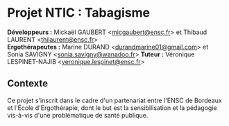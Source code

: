 # Projet NTIC : Tabagisme

**Développeurs :** Mickaël GAUBERT <[micgaubert@ensc.fr](mailto:micgaubert@ensc.fr)> et Thibaud LAURENT <[thilaurent@ensc.fr](mailto:thilaurent@ensc.fr)><br/>
**Ergothérapeutes :** Marine DURAND <[durandmarine01@gmail.com](mailto:durandmarine01@gmail.com)> et Sonia SAVIGNY <[sonia.savigny@wanadoo.fr](sonia.savigny@wanadoo.fr)>
**Tuteur :** Véronique LESPINET-NAJIB <[veronique.lespinet@ensc.fr](mailto:veronique.lespinet@ensc.fr)><br/>

## Contexte

Ce projet s'inscrit dans le cadre d'un partenariat entre l'ENSC de Bordeaux et l'École d'Ergothérapie, dont le but est la sensibilisation et la pédagogie vis-à-vis d'une problématique de santé publique.
